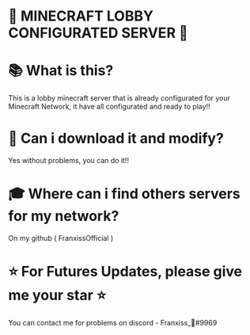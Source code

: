 # 💙 MINECRAFT LOBBY CONFIGURATED SERVER 💙

# 📚 What is this?
This is a lobby minecraft server that is already configurated for your Minecraft Network, it have all configurated and ready to play!!

# 🥇 Can i download it and modify?
Yes without problems, you can do it!!

# 🎓 Where can i find others servers for my network?
On my github ( FranxissOfficial )

# ⭐ For Futures Updates, please give me your star ⭐



You can contact me for problems on discord - Franxiss_🎃#9969

